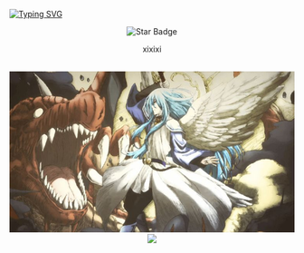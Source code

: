 [![Typing SVG](https://readme-typing-svg.demolab.com/?lines=Hello+My+Name+Is+Ciel';I'am+a+Human)](https://git.io/typing-svg)

<div align="center">
<img src="https://img.shields.io/static/v1?label=%F0%9F%8C%9F&message=Let's%20Make%20It%20Work!&style=style=flat&color=8A2BE2" alt="Star Badge"/>

<br/>
  
<p align="center">
  xixixi
</p>

<br/>

<div align="center">
  <img src="./ciel.jpg" alt="Wallpaper" width="835">
</div>

<div align="center">
  <a href="https://github.com/ManasCielAi">
    <img src="https://skillicons.dev/icons?i=vscode" />
  </a>
</div>

